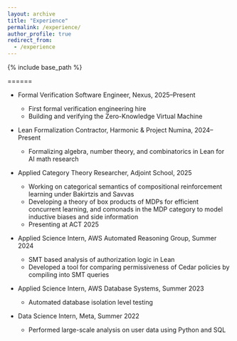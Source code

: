 ```yaml
---
layout: archive
title: "Experience"
permalink: /experience/
author_profile: true
redirect_from:
  - /experience
---
```


{% include base_path %}

======
* Formal Verification Software Engineer, Nexus, 2025–Present  
  * First formal verification engineering hire
  * Building and verifying the Zero-Knowledge Virtual Machine

* Lean Formalization Contractor, Harmonic & Project Numina, 2024–Present  
  * Formalizing algebra, number theory, and combinatorics in Lean for AI math research

* Applied Category Theory Researcher, Adjoint School, 2025  
  * Working on categorical semantics of compositional reinforcement learning under Bakirtzis and Savvas
  * Developing a theory of box products of MDPs for efficient concurrent learning, and comonads in the MDP category to model inductive biases and side information
  * Presenting at ACT 2025

* Applied Science Intern, AWS Automated Reasoning Group, Summer 2024  
  * SMT based analysis of authorization logic in Lean
  * Developed a tool for comparing permissiveness of Cedar policies by compiling into SMT queries

* Applied Science Intern, AWS Database Systems, Summer 2023  
  * Automated database isolation level testing

* Data Science Intern, Meta, Summer 2022  
  * Performed large-scale analysis on user data using Python and SQL